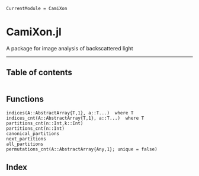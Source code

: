 ```@meta
CurrentModule = CamiXon
```

# CamiXon.jl

A package for image analysis of backscattered light

---
## Table of contents

```@contents
```

## Functions

```@docs
indices(A::AbstractArray{T,1}, a::T...)  where T
indices_cnt(A::AbstractArray{T,1}, a::T...)  where T
partitions_cnt(n::Int,k::Int)
partitions_cnt(n::Int)
canonical_partitions
next_partitions
all_partitions
permutations_cnt(A::AbstractArray{Any,1}; unique = false)
```

## Index

```@index
```
